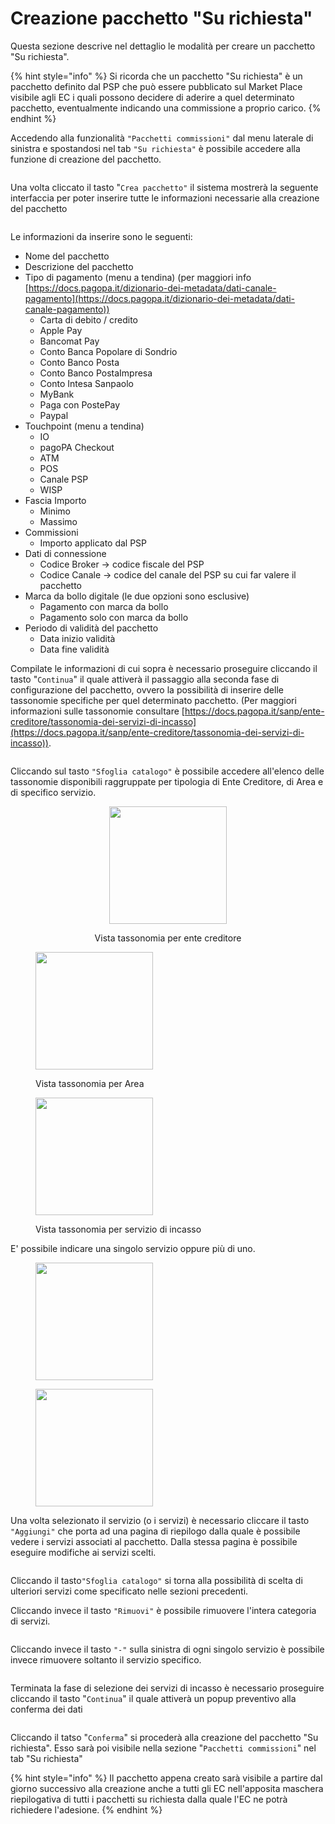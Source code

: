 # Creazione pacchetto "Su richiesta"

Questa sezione descrive nel dettaglio le modalità per creare un pacchetto "Su richiesta".

{% hint style="info" %}
Si ricorda che un pacchetto "Su richiesta" è un pacchetto definito dal PSP che può essere pubblicato sul Market Place visibile agli EC i quali possono decidere di aderire a quel determinato pacchetto, eventualmente indicando una commissione a proprio carico.
{% endhint %}

Accedendo alla funzionalità `"Pacchetti commissioni"` dal menu laterale di sinistra e spostandosi nel tab `"Su richiesta"` è possibile accedere alla funzione di creazione del pacchetto.

<figure><img src="../../../../.gitbook/assets/image.png" alt=""><figcaption></figcaption></figure>

Una volta cliccato il tasto "`Crea pacchetto"` il sistema mostrerà la seguente interfaccia per poter inserire tutte le informazioni necessarie alla creazione del pacchetto

<figure><img src="../../../../.gitbook/assets/image (1).png" alt=""><figcaption></figcaption></figure>

Le informazioni da inserire sono le seguenti:

* Nome del pacchetto
* Descrizione del pacchetto
* Tipo di pagamento (menu a tendina) (per maggiori info [https://docs.pagopa.it/dizionario-dei-metadata/dati-canale-pagamento](https://docs.pagopa.it/dizionario-dei-metadata/dati-canale-pagamento))
  * Carta di debito / credito
  * Apple Pay
  * Bancomat Pay
  * Conto Banca Popolare di Sondrio
  * Conto Banco Posta&#x20;
  * Conto Banco PostaImpresa
  * Conto Intesa Sanpaolo
  * MyBank
  * Paga con PostePay
  * Paypal
* Touchpoint (menu a tendina)
  * &#x20;IO
  * pagoPA Checkout
  * ATM
  * POS
  * Canale PSP
  * WISP
* Fascia Importo&#x20;
  * Minimo&#x20;
  * Massimo
* Commissioni
  * Importo applicato dal PSP
* Dati di connessione
  * Codice Broker -> codice fiscale del PSP&#x20;
  * Codice Canale -> codice del canale del PSP su cui far valere il pacchetto
* Marca da bollo digitale (le due opzioni sono esclusive)
  * Pagamento con marca da bollo
  * Pagamento solo con marca da bollo
* Periodo di validità del pacchetto&#x20;
  * Data inizio validità&#x20;
  * Data fine validità

Compilate le informazioni di cui sopra è necessario proseguire cliccando il tasto "`Continua`" il quale attiverà il passaggio alla seconda fase di configurazione del pacchetto, ovvero la possibilità di inserire delle tassonomie specifiche per quel determinato pacchetto. (Per maggiori informazioni sulle tassonomie consultare [https://docs.pagopa.it/sanp/ente-creditore/tassonomia-dei-servizi-di-incasso](https://docs.pagopa.it/sanp/ente-creditore/tassonomia-dei-servizi-di-incasso)).

<figure><img src="../../../../.gitbook/assets/image (2).png" alt=""><figcaption></figcaption></figure>

Cliccando sul tasto `"Sfoglia catalogo"` è possibile accedere all'elenco delle tassonomie disponibili raggruppate per tipologia di Ente Creditore, di Area e di specifico servizio.&#x20;

<div align="center">

<figure><img src="../../../../.gitbook/assets/image (3).png" alt="" width="188"><figcaption><p>Vista tassonomia per ente creditore</p></figcaption></figure>

</div>

<figure><img src="../../../../.gitbook/assets/image (4).png" alt="" width="188"><figcaption><p>Vista tassonomia per Area</p></figcaption></figure>

<figure><img src="../../../../.gitbook/assets/image (5).png" alt="" width="188"><figcaption><p>Vista tassonomia per servizio di incasso</p></figcaption></figure>

E' possibile indicare una singolo servizio oppure più di uno.

<figure><img src="../../../../.gitbook/assets/image (6).png" alt="" width="188"><figcaption></figcaption></figure>

<figure><img src="../../../../.gitbook/assets/image (7).png" alt="" width="188"><figcaption></figcaption></figure>

Una volta selezionato il servizio (o i servizi) è necessario cliccare il tasto `"Aggiungi"` che porta ad una pagina di riepilogo dalla quale è possibile vedere i servizi associati al pacchetto. Dalla stessa pagina è possibile eseguire modifiche ai servizi scelti.

<figure><img src="../../../../.gitbook/assets/image (9).png" alt=""><figcaption></figcaption></figure>

Cliccando il tasto`"Sfoglia catalogo"` si torna alla possibilità di scelta di ulteriori servizi come specificato nelle sezioni precedenti.&#x20;

Cliccando invece il tasto `"Rimuovi"` è possibile rimuovere l'intera categoria di servizi.

<figure><img src="../../../../.gitbook/assets/image (10).png" alt=""><figcaption></figcaption></figure>

Cliccando invece il tasto `"-"` sulla sinistra di ogni singolo servizio è possibile invece rimuovere soltanto il servizio specifico.

<figure><img src="../../../../.gitbook/assets/image (11).png" alt=""><figcaption></figcaption></figure>

Terminata la fase di selezione dei servizi di incasso è necessario proseguire cliccando il tasto "`Continua`" il quale attiverà un popup preventivo alla conferma dei dati

<figure><img src="../../../../.gitbook/assets/image (12).png" alt=""><figcaption></figcaption></figure>

Cliccando il tatso "`Conferma`" si procederà alla creazione del pacchetto "Su richiesta". Esso sarà poi visibile nella sezione "`Pacchetti commissioni`" nel tab "Su richiesta"

{% hint style="info" %}
Il pacchetto appena creato sarà visibile a partire dal giorno successivo alla creazione anche a tutti gli EC nell'apposita maschera riepilogativa di tutti i pacchetti su richiesta dalla quale l'EC ne potrà richiedere l'adesione.
{% endhint %}
